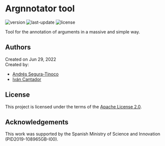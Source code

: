 # Argnnotator tool
![version](https://img.shields.io/badge/version-0.2.0-blue)
![last-update](https://img.shields.io/badge/last_update-7/7/2022-orange)
![license](https://img.shields.io/badge/license-Apache_2.0-brightgreen)

Tool for the annotation of arguments in a massive and simple way.

## Authors
Created on Jun 29, 2022  
Created by:
- <a href="https://github.com/ansegura7" target="_blank">Andrés Segura-Tinoco</a>
- <a href="http://arantxa.ii.uam.es/~cantador/" target="_blank">Iv&aacute;n Cantador</a>

## License
This project is licensed under the terms of the <a href="https://github.com/argrecsys/arg-nnotator/blob/main/LICENSE">Apache License 2.0</a>.

## Acknowledgements
This work was supported by the Spanish Ministry of Science and Innovation (PID2019-108965GB-I00).
